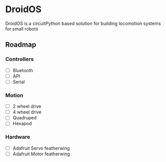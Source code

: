 # DroidOS
DroidOS is a circuitPython based solution for building locomotion systems for small robots

## Roadmap
### Controllers
- [ ] Bluetooth
- [ ] API
- [ ] Serial
### Motion
- [ ] 2 wheel drive
- [ ] 4 wheel drive
- [ ] Quadruped
- [ ] Hexapod
### Hardware
- [ ] Adafruit Servo featherwing
- [ ] Adafruit Motor featherwing
